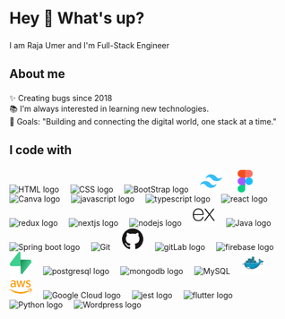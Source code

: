 <h1 align="left">Hey 👋 What's up?</h1>

###

<p align="left">I am Raja Umer and I'm Full-Stack Engineer</p>

###

<h2 align="left">About me</h2>

###

<p align="left">✨ Creating bugs since 2018<br>📚 I'm always interested in learning new technologies. <br>🎯 Goals: "Building and connecting the digital world, one stack at a time."</p>

###

<h2 align="left">I code with</h2>

###

<div align="left">



          
          
  


  <img src="https://cdn.jsdelivr.net/gh/devicons/devicon/icons/html5/html5-original.svg"  height="40" alt="HTML logo"  />
  <img width="12" />

  <img src="https://cdn.jsdelivr.net/gh/devicons/devicon/icons/css3/css3-original.svg" height="40" alt="CSS logo"  />
  <img width="12" />
  

  <img src="https://cdn.jsdelivr.net/gh/devicons/devicon/icons/bootstrap/bootstrap-original.svg" height="40" alt="BootStrap logo"  />
  <img width="12" />
  

   <img src="https://github.com/devicons/devicon/blob/v2.16.0/icons/tailwindcss/tailwindcss-original.svg" height="40" alt="tailwindcss logo"  />
  <img width="12" />
  <img src="https://github.com/devicons/devicon/blob/v2.16.0/icons/figma/figma-original.svg"  height="40" alt="figma logo"  />
  <img width="12" />
  <img src="https://cdn.jsdelivr.net/gh/devicons/devicon/icons/canva/canva-original.svg"  height="40" alt="Canva logo"  />
  <img width="12" />
            
          
  <img src="https://cdn.jsdelivr.net/gh/devicons/devicon/icons/javascript/javascript-original.svg" height="40" alt="javascript logo"  />
  <img width="12" />
  <img src="https://cdn.jsdelivr.net/gh/devicons/devicon/icons/typescript/typescript-original.svg" height="40" alt="typescript logo"  />
  <img width="12" />
  <img src="https://cdn.jsdelivr.net/gh/devicons/devicon/icons/react/react-original.svg" height="40" alt="react logo"  />
  <img width="12" />
  <img src="https://cdn.jsdelivr.net/gh/devicons/devicon/icons/redux/redux-original.svg" height="40" alt="redux logo"  />
  <img width="12" />
  <img src="https://cdn.jsdelivr.net/gh/devicons/devicon/icons/nextjs/nextjs-original.svg" height="40" alt="nextjs logo"  />
  <img width="12" />
  <img src="https://cdn.jsdelivr.net/gh/devicons/devicon/icons/nodejs/nodejs-original.svg" height="40" alt="nodejs logo"  />
  <img width="12" />
   <img src="https://github.com/devicons/devicon/blob/v2.16.0/icons/express/express-original.svg" height="40" alt="Express logo"  />
  <img width="12" />
  <img src="https://cdn.jsdelivr.net/gh/devicons/devicon/icons/java/java-original.svg" height="40" alt="Java logo"  />
  <img width="12" />
<img src="https://cdn.jsdelivr.net/gh/devicons/devicon/icons/spring/spring-original.svg" height="40" alt="Spring boot logo"  />
  <img width="12" />
  <img src="https://cdn.jsdelivr.net/gh/devicons/devicon/icons/git/git-original.svg" height="40" alt="Git"  />
  <img width="12" />
  <img src="https://github.com/devicons/devicon/blob/v2.16.0/icons/github/github-original.svg" height="40" alt="GitHub logo"  />
  <img width="12" />
  <img src="https://cdn.jsdelivr.net/gh/devicons/devicon/icons/gitlab/gitlab-original.svg" height="40" alt="gitLab logo"  />
  <img width="12" />
  <img src="https://cdn.jsdelivr.net/gh/devicons/devicon/icons/firebase/firebase-plain.svg" height="40" alt="firebase logo"  />
  <img width="12" />
  <img src="https://github.com/devicons/devicon/blob/v2.16.0/icons/supabase/supabase-original.svg" height="40" alt="supabase logo"  />
  <img width="12" />
  <img src="https://cdn.jsdelivr.net/gh/devicons/devicon/icons/postgresql/postgresql-original.svg" height="40" alt="postgresql logo"  />
  <img width="12" />
  <img src="https://cdn.jsdelivr.net/gh/devicons/devicon/icons/mongodb/mongodb-original.svg" height="40" alt="mongodb logo"  />
  <img width="12" />
     <img src="https://cdn.jsdelivr.net/gh/devicons/devicon/icons/mysql/mysql-original.svg" height="40" alt="MySQL"  />
  <img width="12" />
  <img src="https://github.com/devicons/devicon/blob/v2.16.0/icons/docker/docker-original.svg"  height="40" alt="Docker logo"  />
  <img width="12" />
  <img src="https://github.com/devicons/devicon/blob/v2.16.0/icons/amazonwebservices/amazonwebservices-plain-wordmark.svg" height="40" alt="amazonwebservices logo"  />
  <img width="12" />
<img src="https://cdn.jsdelivr.net/gh/devicons/devicon/icons/googlecloud/googlecloud-original.svg" height="40" alt="Google Cloud logo"  />
  <img width="12" />
  <img src="https://cdn.jsdelivr.net/gh/devicons/devicon/icons/jest/jest-plain.svg" height="40" alt="jest logo"  />
  <img width="12" />
  <img src="https://cdn.jsdelivr.net/gh/devicons/devicon/icons/flutter/flutter-original.svg" height="40" alt="flutter logo"  />
  <img width="12" />
  <img src="https://cdn.jsdelivr.net/gh/devicons/devicon/icons/python/python-original.svg" height="40" alt="Python logo"  />
  <img width="12" />
<img src="https://cdn.jsdelivr.net/gh/devicons/devicon/icons/wordpress/wordpress-original.svg" height="40"   alt="Wordpress logo"  />
</div>

###
